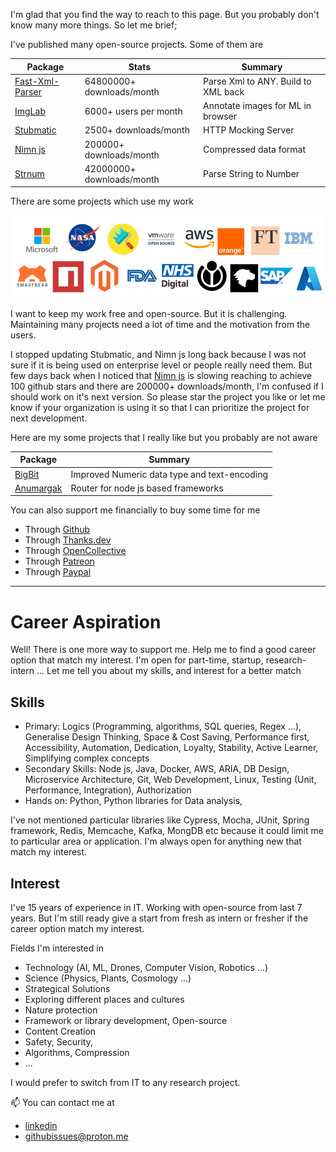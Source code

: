 I'm glad that you find the way to reach to this page. But you probably don't know many more things. So let me brief;

I've published many open-source projects. Some of them are

| Package | Stats | Summary|
| -- |-- |-- |
|[Fast-Xml-Parser](https://github.com/NaturalIntelligence/fast-xml-parser/)| 64800000+ downloads/month |Parse Xml to ANY. Build to XML back |
|[ImgLab](https://solothought.com/imglab)| 6000+ users per month | Annotate images for ML in browser |
|[Stubmatic](https://github.com/NaturalIntelligence/Stubmatic)| 2500+ downloads/month | HTTP Mocking Server |
|[Nimn js](https://github.com/NaturalIntelligence/nimn-spec) | 200000+ downloads/month | Compressed data format
|[Strnum](https://www.npmjs.com/package/strnum)|42000000+ downloads/month| Parse String to Number|

There are some projects which use my work

![](fxp-users.png)

I want to keep my work free and open-source. But it is challenging. Maintaining many projects need a lot of time and the motivation from the users.

I stopped updating Stubmatic, and Nimn js long back because I was not sure if it is being used on enterprise level or people really need them. But few days back when I noticed that [Nimn js](https://github.com/NaturalIntelligence/nimn-spec) is slowing reaching to achieve 100 github stars and there are 200000+ downloads/month, I'm confused if I should work on it's next version. So please star the project you like or let me know if your organization is using it so that I can prioritize the project for next development.

Here are my some projects that I really like but you probably are not aware

| Package | Summary|
| -- |-- |
| [BigBit](https://github.com/amitguptagwl/bigBit/)|Improved Numeric data type and text-encoding|
| [Anumargak](https://github.com/node-muneem/anumargak)|Router for node js based frameworks|

You can also support me financially to buy some time for me
* Through [Github](https://github.com/sponsors/NaturalIntelligence)
* Through [Thanks.dev]()
* Through [OpenCollective](https://opencollective.com/fast-xml-parser/donate)
* Through [Patreon](https://www.patreon.com/Solothought)
* Through [Paypal](https://paypal.me/naturalintelligence)

----

# Career Aspiration
Well! There is one more way to support me. Help me to find a good career option that match my interest. I'm open for part-time, startup, research-intern ... Let me tell you about my skills, and interest for a better match

## Skills
* Primary: Logics (Programming, algorithms, SQL queries, Regex ...), Generalise Design Thinking, Space & Cost Saving, Performance first, Accessibility, Automation, Dedication, Loyalty, Stability, Active Learner, Simplifying complex concepts
* Secondary Skills: Node js, Java, Docker, AWS, ARIA, DB Design, Microservice Architecture, Git, Web Development, Linux, Testing (Unit, Performance, Integration), Authorization
* Hands on: Python, Python libraries for Data analysis, 

I've not mentioned particular libraries like Cypress, Mocha, JUnit, Spring framework, Redis, Memcache, Kafka, MongDB etc because it could limit me to particular area or application. I'm always open for anything new that match my interest.

## Interest
I've 15 years of experience in IT. Working with open-source from last 7 years. But I'm still ready give a start from fresh as intern or fresher if the career option match my interest.

Fields I'm interested in
* Technology (AI, ML, Drones, Computer Vision, Robotics ...)
* Science (Physics, Plants, Cosmology ...)
* Strategical Solutions
* Exploring different places and cultures
* Nature protection
* Framework or library development, Open-source
* Content Creation
* Safety, Security,
* Algorithms, Compression
* ...

I would prefer to switch from IT to any research project.


📫 You can contact me at 
- [linkedin](https://www.linkedin.com/in/amitguptagwl/)
- githubissues@proton.me
